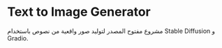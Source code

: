 # Text to Image Generator
مشروع مفتوح المصدر لتوليد صور واقعية من نصوص باستخدام Stable Diffusion و Gradio.